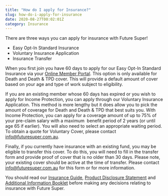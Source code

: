 ```yaml
---
title: "How do I apply for Insurance?"
slug: how-do-i-apply-for-insurance
date: 2020-08-27T00:02:01Z
category: Insurance
---
```


There are three ways you can apply for insurance with Future Super! 

*   Easy Opt-In Standard Insurance
*   Voluntary Insurance Application
*   Insurance Transfer

When you first join you have 60 days to apply for our Easy Opt-In Standard Insurance via your [Online Member Portal](https://portal.myfuturesuper.com.au/member/login_1). This option is only available for Death and Death & TPD cover. This will provide a default amount of cover based on your age and type of work subject to eligibility. 

If you are an existing member whose 60 days has expired or you wish to apply for Income Protection, you can apply through our Voluntary Insurance Application. This method is more lengthy but it does allow you to pick the amount of coverage for Death and Death & TPD that best suits you. With Income Protection, you can apply for a coverage amount of up to 75% of your pre-claim salary with a maximum  benefit period of 2 years (or until age 65 if earlier). You will also need to select an appropriate waiting period. To obtain a quote for Voluntary Cover, please contact [info@futuresuper.com.au](mailto:info@futuresuper.com.au).

Finally, if you currently have insurance with an existing fund, you may be eligible to transfer this cover. To do this, you will need to fill in the transfer form and provide proof of cover that is no older than 30 days. Please note, your existing cover should be active at the time of transfer. Please contact [info@futuresuper.com.au](mailto:info@futuresuper.com.au) for this form or for more information. 

You should read our [Insurance Guide](https://www.futuresuper.com.au/insuranceguide), [Product Disclosure Statement](https://www.futuresuper.com.au/pds) and [Additional Information Booklet](https://www.futuresuper.com.au/aib) before making any decisions relating to insurance with Future Super.
